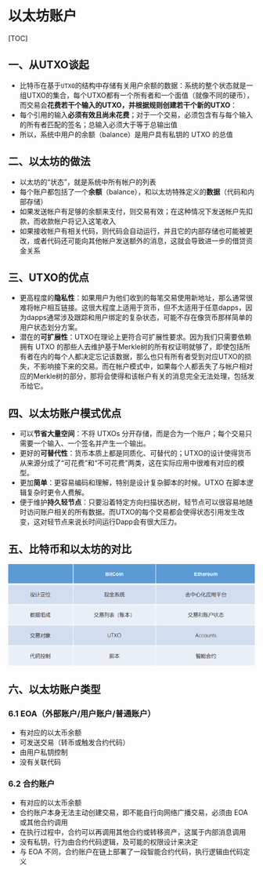 # 以太坊账户

[TOC]

## 一、从UTXO谈起

-   比特币在基于`UTXO`的结构中存储有关用户余额的数据：系统的整个状态就是一组UTXO的集合，每个UTXO都有一个所有者和一个面值（就像不同的硬币），而交易会**花费若干个输入的UTXO，并根据规则创建若干个新的UTXO**：
-   每个引用的输入**必须有效且尚未花费**；对于一个交易，必须包含有与每个输入的所有者匹配的签名；总输入必须大于等于总输出值
-   所以，系统中用户的余额（balance）是用户具有私钥的 UTXO 的总值

## 二、以太坊的做法

-   以太坊的“状态”，就是系统中所有帐户的列表
-   每个账户都包括了一个**余额**（balance），和以太坊特殊定义的**数据**（代码和内部存储）
-   如果发送帐户有足够的余额来支付，则交易有效；在这种情况下发送帐户先扣款，而收款帐户将记入这笔收入
-   如果接收帐户有相关代码，则代码会自动运行，并且它的内部存储也可能被更改，或者代码还可能向其他帐户发送额外的消息，这就会导致进一步的借贷资金关系

## 三、UTXO的优点

-   更高程度的**隐私性**：如果用户为他们收到的每笔交易使用新地址，那么通常很难将帐户相互链接。这很大程度上适用于货币，但不太适用于任意dapps，因为dapps通常涉及跟踪和用户绑定的复杂状态，可能不存在像货币那样简单的用户状态划分方案。
-   潜在的**可扩展性**：UTXO在理论上更符合可扩展性要求。因为我们只需要依赖拥有 UTXO 的那些人去维护基于Merkle树的所有权证明就够了，即使包括所有者在内的每个人都决定忘记该数据，那么也只有所有者受到对应UTXO的损失，不影响接下来的交易。而在帐户模式中，如果每个人都丢失了与帐户相对应的Merkle树的部分，那将会使得和该帐户有关的消息完全无法处理，包括发币给它。

## 四、以太坊账户模式优点

-   可以**节省大量空间**：不将 UTXOs 分开存储，而是合为一个账户；每个交易只需要一个输入、一个签名并产生一个输出。
-   更好的**可替代性**：货币本质上都是同质化、可替代的；UTXO的设计使得货币从来源分成了“可花费”和“不可花费”两类，这在实际应用中很难有对应的模型。
-   更加**简单**：更容易编码和理解，特别是设计复杂脚本的时候。UTXO 在脚本逻辑复杂时更令人费解。
-   便于维护**持久轻节点**：只要沿着特定方向扫描状态树，轻节点可以很容易地随时访问账户相关的所有数据。而UTXO的每个交易都会使得状态引用发生改变，这对轻节点来说长时间运行Dapp会有很大压力。

## 五、比特币和以太坊的对比

![image-20211127101253571](https://raw.githubusercontent.com/Jxpro/PicBed/master/md/2021/11/2021-11-27-101255.png)

## 六、以太坊账户类型

### 6.1 EOA（外部账户/用户账户/普通账户）

-   有对应的以太币余额
-   可发送交易（转币或触发合约代码）
-   由用户私钥控制
-   没有关联代码

### 6.2 合约账户

-   有对应的以太币余额
-   合约账户本身无法主动创建交易，即不能自行向网络广播交易，必须由 EOA 或其他合约调用
-   在执行过程中，合约可以再调用其他合约或转移资产，这属于内部消息调用
-   没有私钥，行为由合约代码逻辑，及可能的权限设计来决定
-   与 EOA 不同，合约账户在链上部署了一段智能合约代码，执行逻辑由代码定义

